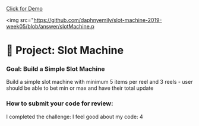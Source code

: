 <a href="https://slot-machine-daphnyemily.netlify.app/">Click for Demo</a>

<img src="https://github.com/daphnyemily/slot-machine-2019-week05/blob/answer/slotMachine.p


# 🎰 Project: Slot Machine

### Goal: Build a Simple Slot Machine

Build a simple slot machine with minimum 5 items per reel and 3 reels - user should be able to bet min or max and have their total update

### How to submit your code for review:

I completed the challenge: 
I feel good about my code: 4
